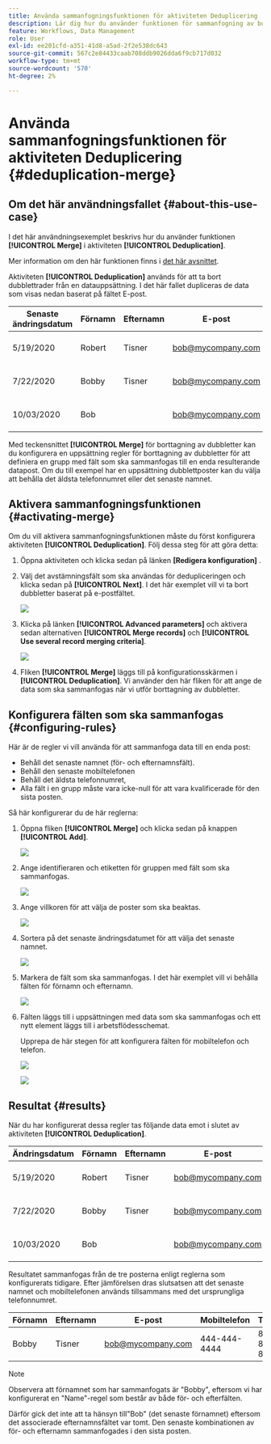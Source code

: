 ```yaml
---
title: Använda sammanfogningsfunktionen för aktiviteten Deduplicering
description: Lär dig hur du använder funktionen för sammanfogning av borttagning av dubbletter i aktiviteten
feature: Workflows, Data Management
role: User
exl-id: ee201cfd-a351-41d8-a5ad-2f2e538dc643
source-git-commit: 567c2e84433caab708ddb9026dda6f9cb717d032
workflow-type: tm+mt
source-wordcount: '570'
ht-degree: 2%

---
```


# Använda sammanfogningsfunktionen för aktiviteten Deduplicering {#deduplication-merge}



## Om det här användningsfallet {#about-this-use-case}

I det här användningsexemplet beskrivs hur du använder funktionen **[!UICONTROL Merge]** i aktiviteten **[!UICONTROL Deduplication]**.

Mer information om den här funktionen finns i [det här avsnittet](deduplication.md#merging-fields-into-single-record).

Aktiviteten **[!UICONTROL Deduplication]** används för att ta bort dubblettrader från en datauppsättning. I det här fallet dupliceras de data som visas nedan baserat på fältet E-post.

| Senaste ändringsdatum | Förnamn | Efternamn | E-post | Mobiltelefon | Telefon |
|-----|------------|-----------|-------|--------------|------|
| 5/19/2020 | Robert | Tisner | bob@mycompany.com | 444-444-444 | 777-777-777 |
| 7/22/2020 | Bobby | Tisner | bob@mycompany.com | | 777-777-777 |
| 10/03/2020 | Bob |  | bob@mycompany.com | | 888-888-8888 |

Med teckensnittet **[!UICONTROL Merge]** för borttagning av dubbletter kan du konfigurera en uppsättning regler för borttagning av dubbletter för att definiera en grupp med fält som ska sammanfogas till en enda resulterande datapost. Om du till exempel har en uppsättning dubblettposter kan du välja att behålla det äldsta telefonnumret eller det senaste namnet.

## Aktivera sammanfogningsfunktionen {#activating-merge}


Om du vill aktivera sammanfogningsfunktionen måste du först konfigurera aktiviteten **[!UICONTROL Deduplication]**. Följ dessa steg för att göra detta:

1. Öppna aktiviteten och klicka sedan på länken **[Redigera konfiguration]** .

1. Välj det avstämningsfält som ska användas för dedupliceringen och klicka sedan på **[!UICONTROL Next]**. I det här exemplet vill vi ta bort dubbletter baserat på e-postfältet.

   ![](assets/uc_merge_edit.png)

1. Klicka på länken **[!UICONTROL Advanced parameters]** och aktivera sedan alternativen **[!UICONTROL Merge records]** och **[!UICONTROL Use several record merging criteria]**.

   ![](assets/uc_merge_advanced_parameters.png)

1. Fliken **[!UICONTROL Merge]** läggs till på konfigurationsskärmen i **[!UICONTROL Deduplication]**. Vi använder den här fliken för att ange de data som ska sammanfogas när vi utför borttagning av dubbletter.

## Konfigurera fälten som ska sammanfogas {#configuring-rules}

Här är de regler vi vill använda för att sammanfoga data till en enda post:

* Behåll det senaste namnet (för- och efternamnsfält).
* Behåll den senaste mobiltelefonen
* Behåll det äldsta telefonnumret,
* Alla fält i en grupp måste vara icke-null för att vara kvalificerade för den sista posten.

Så här konfigurerar du de här reglerna:

1. Öppna fliken **[!UICONTROL Merge]** och klicka sedan på knappen **[!UICONTROL Add]**.

   ![](assets/uc_merge_add.png)

1. Ange identifieraren och etiketten för gruppen med fält som ska sammanfogas.

   ![](assets/uc_merge_identifier.png)

1. Ange villkoren för att välja de poster som ska beaktas.

   ![](assets/uc_merge_filter.png)

1. Sortera på det senaste ändringsdatumet för att välja det senaste namnet.

   ![](assets/uc_merge_sort.png)

1. Markera de fält som ska sammanfogas. I det här exemplet vill vi behålla fälten för förnamn och efternamn.

   ![](assets/uc_merge_keep.png)

1. Fälten läggs till i uppsättningen med data som ska sammanfogas och ett nytt element läggs till i arbetsflödesschemat.

   Upprepa de här stegen för att konfigurera fälten för mobiltelefon och telefon.

   ![](assets/dedup8.png)

   ![](assets/dedup9.png)

## Resultat {#results}

När du har konfigurerat dessa regler tas följande data emot i slutet av aktiviteten **[!UICONTROL Deduplication]**.

| Ändringsdatum | Förnamn | Efternamn | E-post | Mobiltelefon | Telefon |
|-----|------------|-----------|-------|--------------|------|
| 5/19/2020 | Robert | Tisner | bob@mycompany.com | 444-444-444 | 777-777-777 |
| 7/22/2020 | Bobby | Tisner | bob@mycompany.com | | 777-777-777 |
| 10/03/2020 | Bob |  | bob@mycompany.com | | 888-888-8888 |

Resultatet sammanfogas från de tre posterna enligt reglerna som konfigurerats tidigare. Efter jämförelsen dras slutsatsen att det senaste namnet och mobiltelefonen används tillsammans med det ursprungliga telefonnumret.

| Förnamn | Efternamn | E-post | Mobiltelefon | Telefon |
|------------|-----------|-------|--------------|------|
| Bobby | Tisner | bob@mycompany.com | 444-444-4444 | 888-888-8888 |

>[!NOTE]
>
> Observera att förnamnet som har sammanfogats är &quot;Bobby&quot;, eftersom vi har konfigurerat en &quot;Name&quot;-regel som består av både för- och efterfälten.
>
>Därför gick det inte att ta hänsyn till&quot;Bob&quot; (det senaste förnamnet) eftersom det associerade efternamnsfältet var tomt. Den senaste kombinationen av för- och efternamn sammanfogades i den sista posten.

